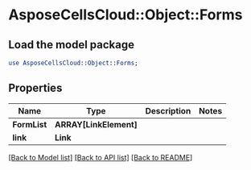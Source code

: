 # AsposeCellsCloud::Object::Forms 

## Load the model package
```perl
use AsposeCellsCloud::Object::Forms;
```

## Properties
Name | Type | Description | Notes
------------ | ------------- | ------------- | -------------
**FormList** | **ARRAY[LinkElement]** |  |
**link** | **Link** |  |  

[[Back to Model list]](../README.md#documentation-for-models) [[Back to API list]](../README.md#documentation-for-api-endpoints) [[Back to README]](../README.md)

